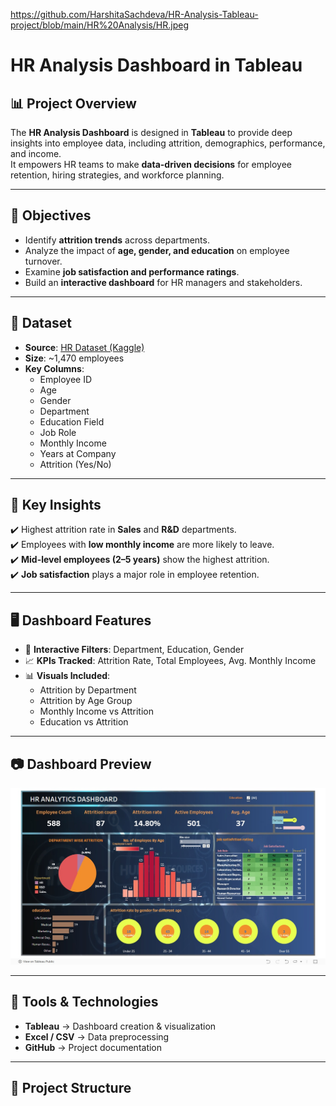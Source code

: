 https://github.com/HarshitaSachdeva/HR-Analysis-Tableau-project/blob/main/HR%20Analysis/HR.jpeg
#  HR Analysis Dashboard in Tableau  

## 📊 Project Overview  
The **HR Analysis Dashboard** is designed in **Tableau** to provide deep insights into employee data, including attrition, demographics, performance, and income.  
It empowers HR teams to make **data-driven decisions** for employee retention, hiring strategies, and workforce planning.  

---

## 🎯 Objectives  
- Identify **attrition trends** across departments.  
- Analyze the impact of **age, gender, and education** on employee turnover.  
- Examine **job satisfaction and performance ratings**.  
- Build an **interactive dashboard** for HR managers and stakeholders.  

---

## 📂 Dataset  
- **Source**: [HR Dataset (Kaggle)](https://docs.google.com/spreadsheets/u/0/d/1-1Ldoe-DwZTL77tdMtRgZAIzeAzs0jh3/htmlview)  
- **Size**: ~1,470 employees  
- **Key Columns**:  
  - Employee ID  
  - Age  
  - Gender  
  - Department  
  - Education Field  
  - Job Role  
  - Monthly Income  
  - Years at Company  
  - Attrition (Yes/No)  

---

## 📌 Key Insights  
✔️ Highest attrition rate in **Sales** and **R&D** departments.  
✔️ Employees with **low monthly income** are more likely to leave.  
✔️ **Mid-level employees (2–5 years)** show the highest attrition.  
✔️ **Job satisfaction** plays a major role in employee retention.  

---

## 🖥️ Dashboard Features  
- 📍 **Interactive Filters**: Department, Education, Gender  
- 📈 **KPIs Tracked**: Attrition Rate, Total Employees, Avg. Monthly Income  
- 📊 **Visuals Included**:  
  - Attrition by Department  
  - Attrition by Age Group  
  - Monthly Income vs Attrition  
  - Education vs Attrition  

---

## 📷 Dashboard Preview  
![Dashboard Screenshot](https://github.com/HarshitaSachdeva/HR-Analysis-Tableau-project/blob/main/HR%20Analysis/HR.jpeg)    

---

## 🚀 Tools & Technologies  
- **Tableau** → Dashboard creation & visualization  
- **Excel / CSV** → Data preprocessing  
- **GitHub** → Project documentation  

---

## 📑 Project Structure

